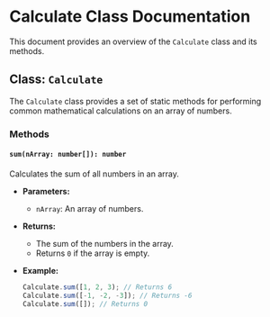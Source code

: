 # Calculate Class Documentation

This document provides an overview of the `Calculate` class and its methods.

## Class: `Calculate`

The `Calculate` class provides a set of static methods for performing common mathematical calculations on an array of numbers.

### Methods

#### `sum(nArray: number[]): number`

Calculates the sum of all numbers in an array.

-   **Parameters:**
    -   `nArray`: An array of numbers.
-   **Returns:**
    -   The sum of the numbers in the array.
    -   Returns `0` if the array is empty.
-   **Example:**

    ```typescript
    Calculate.sum([1, 2, 3); // Returns 6
    Calculate.sum([-1, -2, -3]); // Returns -6
    Calculate.sum([]); // Returns 0